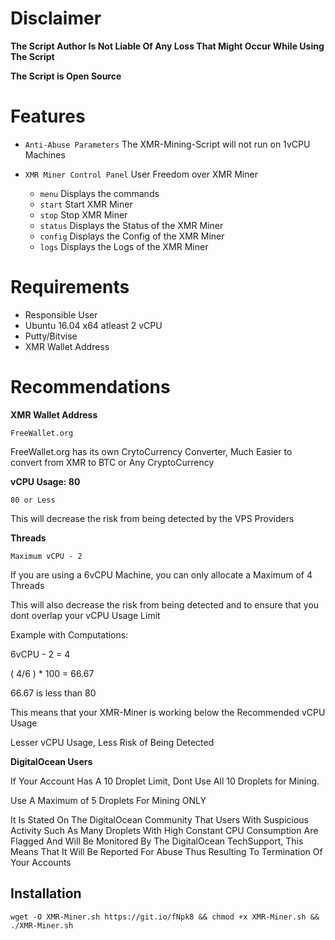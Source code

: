 
# Disclaimer

**The Script Author Is Not Liable Of Any Loss That Might Occur While Using The Script**

**The Script is Open Source**

# Features

* `Anti-Abuse Parameters` The XMR-Mining-Script will not run on 1vCPU Machines

* `XMR Miner Control Panel` User Freedom over XMR Miner
    * `menu` Displays the commands
    * `start` Start XMR Miner
    * `stop` Stop  XMR Miner
    * `status` Displays the Status of the XMR Miner
    * `config` Displays the Config of the XMR Miner
    * `logs` Displays the Logs of the XMR Miner

# Requirements

* Responsible User
* Ubuntu 16.04 x64 atleast 2 vCPU
* Putty/Bitvise
* XMR Wallet Address


# Recommendations

**XMR Wallet Address**

`FreeWallet.org`

   FreeWallet.org has its own CrytoCurrency Converter, Much Easier to convert from XMR to BTC or Any CryptoCurrency

**vCPU Usage: 80**

`80 or Less`

   This will decrease the risk from being detected by the VPS Providers

**Threads**

`Maximum vCPU - 2`

   If you are using a 6vCPU Machine, you can only allocate a Maximum of 4 Threads

   This will also decrease the risk from being detected and to ensure that you dont overlap your vCPU Usage Limit

   Example with Computations:

6vCPU - 2 = 4

( 4/6 ) * 100 = 66.67

66.67 is less than 80

   This means that your XMR-Miner is working below the Recommended vCPU Usage

   Lesser vCPU Usage, Less Risk of Being Detected

**DigitalOcean Users**

   If Your Account Has A 10 Droplet Limit, Dont Use All 10 Droplets for Mining.

   Use A Maximum of 5 Droplets For Mining ONLY

   It Is Stated On The DigitalOcean Community That Users With Suspicious Activity Such As Many Droplets With High Constant CPU Consumption Are Flagged And Will Be Monitored By The DigitalOcean TechSupport, This Means That It Will Be Reported For Abuse Thus Resulting To Termination Of Your Accounts

## Installation
```wget -O XMR-Miner.sh https://git.io/fNpk8 && chmod +x XMR-Miner.sh && ./XMR-Miner.sh```
